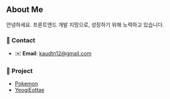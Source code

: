 ## About Me
안녕하세요. 프론트엔드 개발 지망으로, 성장하기 위해 노력하고 있습니다.

### 🤝 Contact

- ✉️ **Email**: kaudtn12@gmail.com

### 📓 Project

- [Pokemon](https://github.com/audtnnn/Pokemon)
- [YeogiEottae](https://github.com/audtnnn/TravelPlatform)
